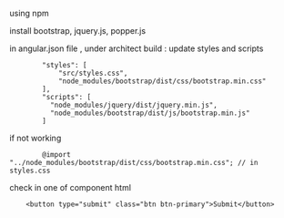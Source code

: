 using npm

install bootstrap, jquery.js, popper.js 

in angular.json file , under architect build : update styles and scripts


            "styles": [
                "src/styles.css",
                "node_modules/bootstrap/dist/css/bootstrap.min.css"
            ],
            "scripts": [
              "node_modules/jquery/dist/jquery.min.js",
              "node_modules/bootstrap/dist/js/bootstrap.min.js"
            ]
            
if not working

            @import "../node_modules/bootstrap/dist/css/bootstrap.min.css"; // in styles.css

check in one of component html

        <button type="submit" class="btn btn-primary">Submit</button> 
